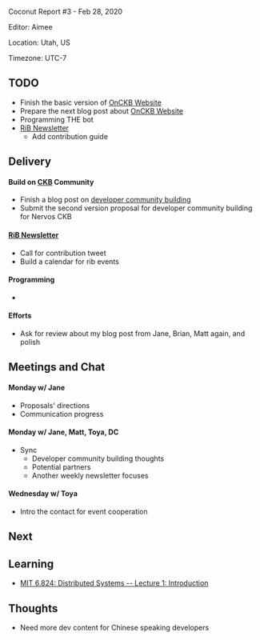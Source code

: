 Coconut Report #3 - Feb 28, 2020

Editor: Aimee

Location: Utah, US

Timezone: UTC-7

## TODO

- Finish the basic version of [OnCKB Website][onckb-website]
- Prepare the next blog post about [OnCKB Website][onckb-website]
- Programming THE bot
- [RiB Newsletter][rib-github]
    - Add contribution guide



## Delivery

#### Build on [CKB][ckb-github] Community

- Finish a blog post on [developer community building](https://github.com/Aimeedeer/coconut-report/blob/master/writing2020/dev-community.md)
- Submit the second version proposal for developer community building for Nervos CKB

#### [RiB Newsletter][rib-github]

- Call for contribution tweet
- Build a calendar for rib events

#### Programming

-

#### Efforts

- Ask for review about my blog post from Jane, Brian, Matt again, and polish

## Meetings and Chat

#### Monday w/ Jane

- Proposals' directions
- Communication progress

#### Monday w/ Jane, Matt, Toya, DC

- Sync
    - Developer community building thoughts
    - Potential partners
    - Another weekly newsletter focuses

#### Wednesday w/ Toya

- Intro the contact for event cooperation

## Next

## Learning

- [MIT 6.824: Distributed Systems -- Lecture 1: Introduction](https://www.youtube.com/watch?v=cQP8WApzIQQ)

## Thoughts

- Need more dev content for Chinese speaking developers


[ckb-github]: https://github.com/nervosnetwork/ckb
[rib-github]: https://github.com/rust-in-blockchain/Rust-in-Blockchain
[onckb-website]: https://www.onckb.com/
